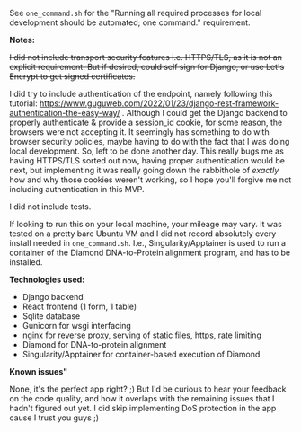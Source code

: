 See `one_command.sh` for the "Running all required processes for local development should be automated; one command." requirement.

**Notes:**

<s>I did not include transport security features i.e. HTTPS/TLS, as it is not an explicit requirement. But if desired, could self sign for Django, or use Let's Encrypt to get signed certificates.</s>

I did try to include authentication of the endpoint, namely following this tutorial:
https://www.guguweb.com/2022/01/23/django-rest-framework-authentication-the-easy-way/ . Although I could get the Django backend to properly authenticate & provide a session_id cookie, for some reason, the browsers were not accepting it. It seemingly has something to do with browser security policies, maybe having to do with the fact that I was doing local development. So, left to be done another day. This really bugs me as having HTTPS/TLS sorted out now, having proper authentication would be next, but implementing it was really going down the rabbithole of *exactly* how and why those cookies weren't working, so I hope you'll forgive me not including authentication in this MVP. 

I did not include tests.

If looking to run this on your local machine, your mileage may vary. It was tested on a pretty bare Ubuntu VM and I did not record absolutely every install needed in `one_command.sh`. I.e., Singularity/Apptainer is used to run a container of the Diamond DNA-to-Protein alignment program, and has to be installed.

**Technologies used:**

- Django backend
- React frontend (1 form, 1 table)
- Sqlite database 
- Gunicorn for wsgi interfacing
- nginx for reverse proxy, serving of static files, https, rate limiting
- Diamond for DNA-to-protein alignment
- Singularity/Apptainer for container-based execution of Diamond

**Known issues"**

None, it's the perfect app right? ;) But I'd be curious to hear your feedback on the code quality, and how it overlaps with the remaining issues that I hadn't figured out yet. I did skip implementing DoS protection in the app cause I trust you guys ;) 
